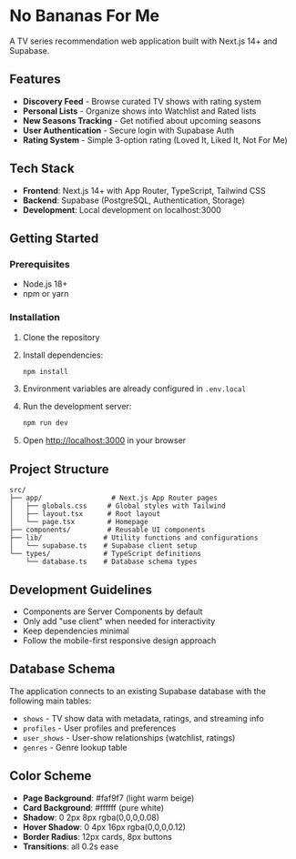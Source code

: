 # No Bananas For Me

A TV series recommendation web application built with Next.js 14+ and Supabase.

## Features

- **Discovery Feed** - Browse curated TV shows with rating system
- **Personal Lists** - Organize shows into Watchlist and Rated lists
- **New Seasons Tracking** - Get notified about upcoming seasons
- **User Authentication** - Secure login with Supabase Auth
- **Rating System** - Simple 3-option rating (Loved It, Liked It, Not For Me)

## Tech Stack

- **Frontend**: Next.js 14+ with App Router, TypeScript, Tailwind CSS
- **Backend**: Supabase (PostgreSQL, Authentication, Storage)
- **Development**: Local development on localhost:3000

## Getting Started

### Prerequisites

- Node.js 18+ 
- npm or yarn

### Installation

1. Clone the repository
2. Install dependencies:
   ```bash
   npm install
   ```

3. Environment variables are already configured in `.env.local`

4. Run the development server:
   ```bash
   npm run dev
   ```

5. Open [http://localhost:3000](http://localhost:3000) in your browser

## Project Structure

```
src/
├── app/                 # Next.js App Router pages
│   ├── globals.css     # Global styles with Tailwind
│   ├── layout.tsx      # Root layout
│   └── page.tsx        # Homepage
├── components/         # Reusable UI components
├── lib/               # Utility functions and configurations
│   └── supabase.ts    # Supabase client setup
└── types/             # TypeScript definitions
    └── database.ts    # Database schema types
```

## Development Guidelines

- Components are Server Components by default
- Only add "use client" when needed for interactivity
- Keep dependencies minimal
- Follow the mobile-first responsive design approach

## Database Schema

The application connects to an existing Supabase database with the following main tables:

- `shows` - TV show data with metadata, ratings, and streaming info
- `profiles` - User profiles and preferences
- `user_shows` - User-show relationships (watchlist, ratings)
- `genres` - Genre lookup table

## Color Scheme

- **Page Background**: #faf9f7 (light warm beige)
- **Card Background**: #ffffff (pure white)
- **Shadow**: 0 2px 8px rgba(0,0,0,0.08)
- **Hover Shadow**: 0 4px 16px rgba(0,0,0,0.12)
- **Border Radius**: 12px cards, 8px buttons
- **Transitions**: all 0.2s ease